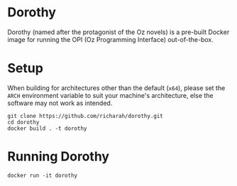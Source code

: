 # Dorothy
Dorothy (named after the protagonist of the Oz novels) is a pre-built Docker image for running the OPI (Oz Programming Interface) out-of-the-box.

# Setup
When building for architectures other than the default (`x64`), please set the `ARCH` environment variable to suit your machine's architecture, else the software may not work as intended.
```
git clone https://github.com/richarah/dorothy.git
cd dorothy
docker build . -t dorothy
```

# Running Dorothy
```
docker run -it dorothy
```
